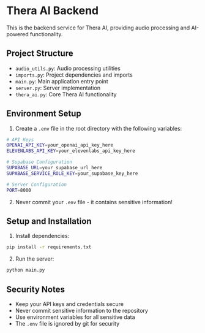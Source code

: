 # Thera AI Backend

This is the backend service for Thera AI, providing audio processing and AI-powered functionality.

## Project Structure
- `audio_utils.py`: Audio processing utilities
- `imports.py`: Project dependencies and imports
- `main.py`: Main application entry point
- `server.py`: Server implementation
- `thera_ai.py`: Core Thera AI functionality

## Environment Setup

1. Create a `.env` file in the root directory with the following variables:
```bash
# API Keys
OPENAI_API_KEY=your_openai_api_key_here
ELEVENLABS_API_KEY=your_elevenlabs_api_key_here

# Supabase Configuration
SUPABASE_URL=your_supabase_url_here
SUPABASE_SERVICE_ROLE_KEY=your_supabase_key_here

# Server Configuration
PORT=8000
```

2. Never commit your `.env` file - it contains sensitive information!

## Setup and Installation
1. Install dependencies:
```bash
pip install -r requirements.txt
```

2. Run the server:
```bash
python main.py
```

## Security Notes
- Keep your API keys and credentials secure
- Never commit sensitive information to the repository
- Use environment variables for all sensitive data
- The `.env` file is ignored by git for security 
